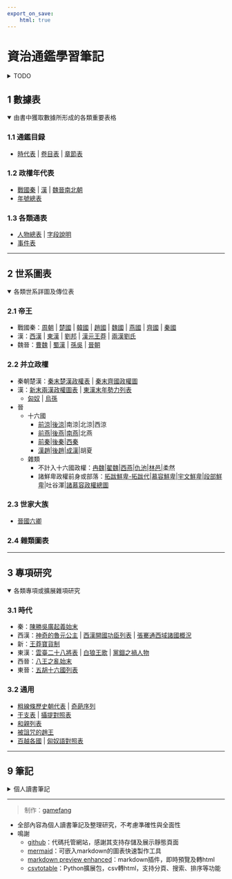 ```yaml
---
export_on_save:
    html: true
---
```


# 資治通鑑學習筆記

<details>
<summary>TODO</summary>
筆記內圖表摘出
後漢三國晉事件表
晉國六卿待整理
</details>


## 1 數據表
<details open>
<summary>由書中獲取數據所形成的各類重要表格</summary>

### 1.1 通鑑目録
- [時代表](1_數據表/1.1_通鑑目録/時代表.html) | [卷目表](1_數據表/1.1_通鑑目録/卷目表.html) | [章節表](1_數據表/1.1_通鑑目録/章節表.html)

### 1.2 政權年代表
- [戰國秦](1_數據表/1.2_政權年代表/戰國秦.html) | [漢](1_數據表/1.2_政權年代表/漢.html) | [魏晉南北朝](1_數據表/1.2_政權年代表/魏晉南北朝.html)
- [年號總表](1_數據表/1.2_政權年代表/年號總表.html)

### 1.3 各類通表
- [人物總表](1_數據表/1.3_各類通表/人物總表.html) | [字段說明](1_數據表/1.3_各類通表/人物總表字段說明.html)
- [事件表](1_數據表/1.3_各類通表/事件表.html)

</details>

---

## 2 世系圖表
<details open>
<summary>各類世系詳圖及傳位表</summary>

### 2.1 帝王
- 戰國秦：[周朝](2_世系圖表/2.1_帝王/戰國秦/周朝世系圖.html) | [楚國](2_世系圖表/2.1_帝王/戰國秦/楚國世系圖.html) | [韓國](2_世系圖表/2.1_帝王/戰國秦/韓國世系圖.html) | [趙國](2_世系圖表/2.1_帝王/戰國秦/趙國世系圖.html) | [魏國](2_世系圖表/2.1_帝王/戰國秦/魏國世系圖.html) | [燕國](2_世系圖表/2.1_帝王/戰國秦/燕國世系圖.html) | [齊國](2_世系圖表/2.1_帝王/戰國秦/齊國世系圖.html) | [秦國](2_世系圖表/2.1_帝王/戰國秦/秦國世系圖.html)
- 漢：[西漢](2_世系圖表/2.1_帝王/漢/西漢世系圖.html) | [東漢](2_世系圖表/2.1_帝王/漢/東漢世系圖.html) | [劉邦](2_世系圖表/2.1_帝王/漢/劉邦世系圖.html) | [漢元王莽](2_世系圖表/2.1_帝王/漢/漢元王莽世系圖.html) | [兩漢劉氏](2_世系圖表/2.1_帝王/漢/兩漢劉氏世系圖.html)
- 魏晉：[曹魏](2_世系圖表/2.1_帝王/魏晉/曹魏世系圖.html) | [蜀漢](2_世系圖表/2.1_帝王/魏晉/蜀漢世系圖.html) | [孫吳](2_世系圖表/2.1_帝王/魏晉/孫吳世系圖.html) | [晉朝](2_世系圖表/2.1_帝王/魏晉/晉朝世系圖.html)

### 2.2 并立政權
- 秦朝楚漢：[秦末楚漢政權表](2_世系圖表/2.2_并立政權/秦朝楚漢/秦末楚漢政權.html) | [秦末齊國政權圖](2_世系圖表/2.2_并立政權/秦朝楚漢/秦末齊國政權圖.png)
- 漢：[新末兩漢政權圖表](2_世系圖表/2.2_并立政權/漢/新末兩漢政權圖表.html) | [東漢末年勢力列表](2_世系圖表/2.2_并立政權/漢/東漢末年勢力列表.html)
    - [匈奴](2_世系圖表/2.2_并立政權/漢/匈奴世系圖.html) | [烏孫](2_世系圖表/2.2_并立政權/漢/烏孫世系圖.html)
- 晉
    - 十六國
        - [前涼](2_世系圖表/2.2_并立政權/晉/十六國/前涼世系圖表.html)|[後涼](2_世系圖表/2.2_并立政權/晉/十六國/後涼世系圖表.html)|南涼|北涼|西涼
        - [前燕](2_世系圖表/2.2_并立政權/晉/十六國/前燕世系圖表.html)|[後燕](2_世系圖表/2.2_并立政權/晉/十六國/後燕世系圖表.html)|[南燕](2_世系圖表/2.2_并立政權/晉/十六國/南燕世系圖表.html)|北燕
        - [前秦](2_世系圖表/2.2_并立政權/晉/十六國/前秦世系圖表.html)|[後秦](2_世系圖表/2.2_并立政權/晉/十六國/後秦世系圖表.html)|[西秦](2_世系圖表/2.2_并立政權/晉/十六國/西秦世系圖表.html)
        - [漢趙](2_世系圖表/2.2_并立政權/晉/十六國/漢趙世系圖表.html)|[後趙](2_世系圖表/2.2_并立政權/晉/十六國/後趙世系圖表.html)|[成漢](2_世系圖表/2.2_并立政權/晉/十六國/成漢世系圖表.html)|胡夏
    - 雜類
        - 不計入十六國政權：[冉魏](2_世系圖表/2.2_并立政權/晉/冉魏世系圖表.html)|[翟魏](2_世系圖表/2.2_并立政權/晉/翟魏世系圖表.html)|[西燕](2_世系圖表/2.2_并立政權/晉/西燕世系圖表.html)|[仇池](2_世系圖表/2.2_并立政權/晉/仇池國世系圖表.html)|[林邑](2_世系圖表/2.2_并立政權/晉/林邑國世系圖表.html)|柔然
        - 諸鮮卑政權前身或部落：[拓跋鮮卑-拓跋代](2_世系圖表/2.2_并立政權/晉/拓跋鮮卑-拓跋代世系圖表.html)|[慕容鮮卑](2_世系圖表/2.2_并立政權/晉/慕容鮮卑世系圖表.html)|[宇文鮮卑](2_世系圖表/2.2_并立政權/晉/宇文鮮卑世系圖表.html)|[段部鮮卑](2_世系圖表/2.2_并立政權/晉/段部鮮卑世系圖表.html)|吐谷渾|[諸慕容政權總圖](2_世系圖表/2.2_并立政權/晉/諸慕容政權總圖.html)

### 2.3 世家大族
- [晉國六卿](2_世系圖表/2.3_世家大族/晉國六卿/晉國六卿.html)

### 2.4 雜類圖表

</details>

---

## 3 專項研究
<details open>
<summary>各類專項或擴展雜項研究</summary>

### 3.1 時代
- 秦：[陳勝吳廣起義始末](https://www.ageeye.cn/map/66656/)
- 西漢：[神奇的魯元公主](3_專項研究/3.1_時代/西漢/神奇的魯元公主.png) | [西漢開國功臣列表](3_專項研究/3.1_時代/西漢/西漢開國功臣列表.html) | [張騫通西域諸國概況](3_專項研究/3.1_時代/西漢/張騫通西域諸國概況.html)
- 新：[王莽寶貨制](3_專項研究/3.1_時代/新/王莽寶貨制.html)
- 東漢：[雲臺二十八將表](3_專項研究/3.1_時代/東漢/雲臺二十八將表.html) | [白狼王歌](3_專項研究/3.1_時代/東漢/白狼王歌.html) | [黨錮之禍人物](3_專項研究/3.1_時代/東漢/黨錮之禍人物.png)
- 西晉：[八王之亂始末](3_專項研究/3.1_時代/西晉/八王之亂始末.html)
- 東晉：[五胡十六國列表](3_專項研究/3.1_時代/東晉/五胡十六國列表.html)

### 3.2 通用
- [粗線條歷史朝代表](3_專項研究/3.2_通用/粗線條歷史朝代表.html) | [奇葩序列](3_專項研究/3.2_通用/奇葩序列.html)
- [干支表](3_專項研究/3.2_通用/干支表.html) | [攝提對照表](3_專項研究/3.2_通用/攝提對照表.html)
- [和親列表](3_專項研究/3.2_通用/和親列表.html)
- [被詛咒的趙王](3_專項研究/3.2_通用/被詛咒的趙王.html)
- [百越各國](3_專項研究/3.2_通用/百越各國.html) | [匈奴語對照表](3_專項研究/3.2_通用/匈奴語對照表.html)

</details>

---

## 9 筆記
<details>
<summary>個人讀書筆記</summary>

索引號|卷目|卷名|起始年|結束年|圖|表|備注
--|--|--|--|--|--|--|--
101|[卷1](5_筆記/资治通鉴1.html)|周紀一|-403|-369|趙建國前世系圖、趙建國前傳位圖、魏建國前傳位圖、韓建國前傳位圖、田氏代齊前傳位圖、秦四代亂政世系圖、秦四代亂政傳位圖||周威烈王23年至24年、周安王共26年、周烈王至7年
102|[卷2](5_筆記/资治通鉴2.html)|周紀二|-368|-321|齊威王時期諸田譜系|商鞅二十等爵|周顯王共48年
103|[卷3](5_筆記/资治通鉴3.html)|周紀三|-320|-298||古蜀國世系|周慎靚王共6年、周赧王至17年
104|[卷4](5_筆記/资治通鉴4.html)|周紀四|-297|-273||楚国都城与各种郢都、西周國、東周國|周赧王18年至42年
105|[卷5](5_筆記/资治通鉴5.html)|周紀五|-272|-256|孔子世系簡圖(至秦)、秦始皇關系圖||周赧王43年至59年
201|[卷6](5_筆記/资治通鉴6.html)|秦紀一|-255|-228||韓國都城變遷史|秦昭襄王52年至56年、秦孝文王共1年、秦莊襄王共3年、秦王政至19年
202|[卷7](5_筆記/资治通鉴7.html)|秦紀二|-227|-209|王翦家族、蒙驁家族、項燕家族||秦始皇20年至37年、秦二世元年
203|[卷8](5_筆記/资治通鉴8.html)|秦紀三|-208|-207|||秦二世2年至3年
301|[卷9](5_筆記/资治通鉴9.html)|漢紀一|-206|-205|秦末漢初政權逗逼分裂圖|歷代歲首表|楚漢至2年
302|[卷10](5_筆記/资治通鉴10.html)|漢紀二|-204|-203||周禮宴請等級、韓信戰役表|楚漢3年至4年
303|[卷11](5_筆記/资治通鉴11.html)|漢紀三|-202|-200||詔書形式、驛站交通規格、鞋類型|漢高祖5年至7年
304|[卷12](5_筆記/资治通鉴12.html)|漢紀四|-199|-188|||漢高祖8年至12年、漢惠帝共7年
305|[卷13](5_筆記/资治通鉴13.html)|漢紀五|-187|-178|諸呂世系圖|漢惠帝掛名子嗣表|漢高后共8年、漢文帝至2年
306|[卷14](5_筆記/资治通鉴14.html)|漢紀六|-177|-170||漢歷代皇帝生前廟名、大夫罪名表、各類彗星|漢文帝3年至10年
307|[卷15](5_筆記/资治通鉴15.html)|漢紀七|-169|-155||秦漢三公九卿概要|漢文帝11年至23年、漢景帝至2年
308|[卷16](5_筆記/资治通鉴16.html)|漢紀八|-154|-141|七國之亂世系圖、臧兒田竇世系圖|漢兵役類型(昭帝紀注)|漢景帝3年至16年
309|[卷17](5_筆記/资治通鉴17.html)|漢紀九|-140|-134|衛霍裙帶世系|牢獄別稱|漢武帝至7年
310|[卷18](5_筆記/资治通鉴18.html)|漢紀十|-133|-125||武帝時期漢匈重要戰役|漢武帝8年至16年
311|[卷19](5_筆記/资治通鉴19.html)|漢紀十一|-124|-119|淮南衡山謀反世系、死守外戚的平陽侯曹氏|武功爵表、張騫兩次探索各國紀要、白鹿皮幣|漢武帝17年至22年
312|[卷20](5_筆記/资治通鉴20.html)|漢紀十二|-118|-110||西南諸夷|漢武帝23年至31年
313|[卷21](5_筆記/资治通鉴21.html)|漢紀十三|-109|-99|||漢武帝32年至42年
314|[卷22](5_筆記/资治通鉴22.html)|漢紀十四|-98|-87||漢朝匈奴官制、漢武帝子嗣、人臣功五品|漢武帝43年至54年
315|[卷23](5_筆記/资治通鉴23.html)|漢紀十五|-86|-75|匈奴五單于爭立背景、假設蓋主嫁王充、上官皇后世系||漢昭帝至12年
316|[卷24](5_筆記/资治通鉴24.html)|漢紀十六|-74|-68|漢武帝子嗣皇帝示意圖、霍光世系|西漢綬帶顏色、各時代盜墓信息|漢昭帝13年、漢廢帝、漢宣帝至6年
317|[卷25](5_筆記/资治通鉴25.html)|漢紀十七|-67|-62||五爭車師|漢宣帝7年至12年
318|[卷26](5_筆記/资治通鉴26.html)|漢紀十八|-61|-59|||漢宣帝13年至15年
319|[卷27](5_筆記/资治通鉴27.html)|漢紀十九|-58|-49|麒麟閣十一功臣成分|五單于爭立表|漢宣帝16年至25年
320|[卷28](5_筆記/资治通鉴28.html)|漢紀二十|-48|-42||蕭史黨爭表、舜命九官（尚書）|漢元帝至7年
321|[卷29](5_筆記/资治通鉴29.html)|漢紀二十一|-41|-33|金日磾及班彪世系||漢元帝8年至16年
322|[卷30](5_筆記/资治通鉴30.html)|漢紀二十二|-32|-23|呼韓邪世系||漢成帝至10年
323|[卷31](5_筆記/资治通鉴31.html)|漢紀二十三|-22|-14|許平君世系、班氏世系|墳形製|漢成帝11年19年
324|[卷32](5_筆記/资治通鉴32.html)|漢紀二十四|-13|-8|馮奉世世系||漢成帝20年至25年
325|[卷33](5_筆記/资治通鉴33.html)|漢紀二十五|-7|-6|傅丁太后世系||漢成帝26年、漢哀帝元年
326|[卷34](5_筆記/资治通鉴34.html)|漢紀二十六|-5|-3||西漢帝王男寵表|漢哀帝2年至4年
327|[卷35](5_筆記/资治通鉴35.html)|漢紀二十七|-2|2|衛子夫後衛氏世系|新三公分職|漢哀帝5年至6年、漢平帝至2年
328|[卷36](5_筆記/资治通鉴36.html)|漢紀二十八|3|8||九錫之法|漢平帝3年至6年、王莽居攝、始初至3年
401|[卷37](5_筆記/资治通鉴37.html)|漢紀二十九|9|14||王莽十一公表、漢官儀印制|王莽至6年
402|[卷38](5_筆記/资治通鉴38.html)|漢紀三十|15|22||王莽滅親表、周禮天子六宮制度、六宮安置表|王莽7年至14年
403|[卷39](5_筆記/资治通鉴39.html)|漢紀三十一|23|24||東漢幽州十郡、銅馬諸賊表|王莽15年、玄漢至2年
501|[卷40](5_筆記/资治通鉴40.html)|漢紀三十二|25|26|||漢光武帝至2年
502|[卷41](5_筆記/资治通鉴41.html)|漢紀三十三|27|29|耿氏世系、莎車王世系||漢光武帝3年至5年
503|[卷42](5_筆記/资治通鉴42.html)|漢紀三十四|30|35|陰氏世系||漢光武帝6年至11年
504|[卷43](5_筆記/资治通鉴43.html)|漢紀三十五|36|46||羌人諸种、光武子嗣表|漢光武帝12年至22年
505|[卷44](5_筆記/资治通鉴44.html)|漢紀三十六|47|60||光武官員俸祿表|漢光武帝23年至33年、漢明帝至3年
506|[卷45](5_筆記/资治通鉴45.html)|漢紀三十七|61|75|南陽樊氏世系、扶風馬氏世系|西遊記人物原型、黃河改道概況|漢明帝4年至18年
507|[卷46](5_筆記/资治通鉴46.html)|漢紀三十八|76|84|二宋二梁貴人世系||漢章帝至9年
508|[卷47](5_筆記/资治通鉴47.html)|漢紀三十九|85|91|漢龜茲王世系|六代之樂、西漢皇后外戚結局表|漢章帝10年至13年、漢和帝至3年
509|[卷48](5_筆記/资治通鉴48.html)|漢紀四十|92|105||東漢燒當羌鬥爭史|漢和帝4年至17年
510|[卷49](5_筆記/资治通鉴49.html)|漢紀四十一|106|115|||漢殤帝元年、漢安帝至9年
511|[卷50](5_筆記/资治通鉴50.html)|漢紀四十二|116|124|蔡諷蔡瑁世系圖|刺殺先零羌|漢安帝10年至18年
512|[卷51](5_筆記/资治通鉴51.html)|漢紀四十三|125|133||漢群臣上書類型、天體學說三家|漢安帝19年、前少帝劉懿、漢順帝至8年
513|[卷52](5_筆記/资治通鉴52.html)|漢紀四十四|134|145|||漢順帝9年至19年、漢沖帝、漢質帝
514|[卷53](5_筆記/资治通鉴53.html)|漢紀四十五|146|156|梁氏世系圖、崔氏世系圖||漢桓帝至10年
515|[卷54](5_筆記/资治通鉴54.html)|漢紀四十六|157|163|鄧猛女關系圖、李固世系|李杜組合匯總|漢桓帝11年至17年
516|[卷55](5_筆記/资治通鉴55.html)|漢紀四十七|164|166|||漢桓帝18年至20年
517|[卷56](5_筆記/资治通鉴56.html)|漢紀四十八|167|171|汝南袁氏世系||漢桓帝21年、漢靈帝至4年
518|[卷57](5_筆記/资治通鉴57.html)|漢紀四十九|172|180|||漢靈帝5年至13年
519|[卷58](5_筆記/资治通鉴58.html)|漢紀五十|181|187|檀石槐世系、何皇后世系||漢靈帝14年至20年
520|[卷59](5_筆記/资治通鉴59.html)|漢紀五十一|188|190||十二分野表|漢靈帝21年、劉辯、漢獻帝至2年
521|[卷60](5_筆記/资治通鉴60.html)|漢紀五十二|191|193|漢末道教諸張世系||漢獻帝3年至5年
522|[卷61](5_筆記/资治通鉴61.html)|漢紀五十三|194|195|孫吳世系||漢獻帝6年至7年
523|[卷62](5_筆記/资治通鉴62.html)|漢紀五十四|196|198|下邳陳氏世系、潁川陳氏世系|蔡邕漢樂四品|漢獻帝8年至10年
524|[卷63](5_筆記/资治通鉴63.html)|漢紀五十五|199|200|||漢獻帝11年至12年
525|[卷64](5_筆記/资治通鉴64.html)|漢紀五十六|201|205|遼東公孫世系||漢獻帝13年至17年
526|[卷65](5_筆記/资治通鉴65.html)|漢紀五十七|206|208|||漢獻帝18年至20年
527|[卷66](5_筆記/资治通鉴66.html)|漢紀五十八|209|213|||漢獻帝21年至25年
528|[卷67](5_筆記/资治通鉴67.html)|漢紀五十九|214|216||孫十萬合肥之戰表|漢獻帝26年至28年
529|[卷68](5_筆記/资治通鉴68.html)|漢紀六十|217|219|||漢獻帝29年至31年
601|[卷69](5_筆記/资治通鉴69.html)|魏紀一|220|222|||曹丕至3年
602|[卷70](5_筆記/资治通鉴70.html)|魏紀二|223|227||曹丕三次伐吳表、諸葛亮五次北伐表|曹丕4年至7年、曹叡至2年
603|[卷71](5_筆記/资治通鉴71.html)|魏紀三|228|230|||曹叡3年至5年
604|[卷72](5_筆記/资治通鉴72.html)|魏紀四|231|234||劉曄勸諫表|曹叡6年至9年
605|[卷73](5_筆記/资治通鉴73.html)|魏紀五|235|237||曹叡後宮十二等爵位|曹叡10年至12年
606|[卷74](5_筆記/资治通鉴74.html)|魏紀六|238|245|全氏世系圖、吳郡陸氏世系圖||曹叡13年至14年、曹芳至7年
607|[卷75](5_筆記/资治通鉴75.html)|魏紀七|246|252|太山羊氏世系、太原王氏世系|姜維十一次北伐表、壽春三叛表|曹芳8年至14年
608|[卷76](5_筆記/资治通鉴76.html)|魏紀八|253|255|琅邪諸葛世系||曹芳15年至16年、曹髦至2年
609|[卷77](5_筆記/资治通鉴77.html)|魏紀九|256|261|孫權托孤亂政圖、琅邪王氏世系、琅邪太原王氏源流圖||曹髦3年至7年、曹奐至2年
610|[卷78](5_筆記/资治通鉴78.html)|魏紀十|262|264|陳留阮氏世系、三卞皇后圖||曹奐3年至5年
701|[卷79](5_筆記/资治通鉴79.html)|晉紀一|265|272|||曹奐6年至7年、司馬炎至7年
702|[卷80](5_筆記/资治通鉴80.html)|晉紀二|273|279||諸王就國情況(西晉大小國)|司馬炎8年至14年
703|[卷81](5_筆記/资治通鉴81.html)|晉紀三|280|288|弘農楊氏世系||司馬炎15年至23年
704|[卷82](5_筆記/资治通鉴82.html)|晉紀四|289|298||八王之亂人物表|司馬炎24年至25年、晉惠帝至9年
705|[卷83](5_筆記/资治通鉴83.html)|晉紀五|299|300|||晉惠帝10年至11年
706|[卷84](5_筆記/资治通鉴84.html)|晉紀六|301|302|||晉惠帝12年、司馬倫、晉惠帝13年
707|[卷85](5_筆記/资治通鉴85.html)|晉紀七|303|304||羊獻容廢立表|晉惠帝14年至15年
708|[卷86](5_筆記/资治通鉴86.html)|晉紀八|305|308|||晉惠帝16年至18年、晉懷帝至2年
709|[卷87](5_筆記/资治通鉴87.html)|晉紀九|309|311|||晉懷帝3年至5年
710|[卷88](5_筆記/资治通鉴88.html)|晉紀十|312|313|||晉懷帝6年至7年、晉愍帝元年
711|[卷89](5_筆記/资治通鉴89.html)|晉紀十一|314|316|||晉愍帝2年至4年
801|[卷90](5_筆記/资治通鉴90.html)|晉紀十二|317|318|||晉元帝至2年
802|[卷91](5_筆記/资治通鉴91.html)|晉紀十三|319|321|||晉元帝3年至5年
803|[卷92](5_筆記/资治通鉴92.html)|晉紀十四|322|323|兩晉諸周氏世系||晉元帝6年至7年、晉明帝元年
804|[卷93](5_筆記/资治通鉴93.html)|晉紀十五|324|327|||晉明帝2年至3年、晉成帝至3年
805|[卷94](5_筆記/资治通鉴94.html)|晉紀十六|328|331|||晉成帝4年至7年
806|[卷95](5_筆記/资治通鉴95.html)|晉紀十七|332|337|||晉成帝8年至13年
807|[卷96](5_筆記/资治通鉴96.html)|晉紀十八|338|341|||晉成帝14年至17年
808|[卷97](5_筆記/资治通鉴97.html)|晉紀十九|342|347|||晉成帝18年、晉康帝共3年、晉穆帝至4年
809|[卷98](5_筆記/资治通鉴98.html)|晉紀二十|348|350|淝水之戰前政權形勢圖|石虎手刃重要家屬列表|晉穆帝5年至7年
810|[卷99](5_筆記/资治通鉴99.html)|晉紀二十一|351|354|||晉穆帝8年至11年
811|[卷100](5_筆記/资治通鉴100.html)|晉紀二十二|355|359|||晉穆帝12年至16年
812|[卷101](5_筆記/资治通鉴101.html)|晉紀二十三|360|368|||晉穆帝17年至18年、晉哀帝至5年、晉廢帝至4年
813|[卷102](5_筆記/资治通鉴102.html)|晉紀二十四|369|370|||晉廢帝5年至6年
814|[卷103](5_筆記/资治通鉴103.html)|晉紀二十五|371|375|||晉廢帝7年、晉簡文帝至2年、晉孝武帝至4年
815|[卷104](5_筆記/资治通鉴104.html)|晉紀二十六|376|382|||晉孝武帝5年至11年
816|[卷105](5_筆記/资治通鉴105.html)|晉紀二十七|383|384|||晉孝武帝12年至13年
817|[卷106](5_筆記/资治通鉴106.html)|晉紀二十八|385|386|||晉孝武帝14年至15年
818|[卷107](5_筆記/资治通鉴107.html)|晉紀二十九|387|391|||晉孝武帝16年至20年

</details>

---

<!-- > 結構圖示

```mermaid
graph LR

資治通鑑---數據表
    數據表---通鑑目録
    數據表---政權年代通表
    數據表---人物總表
    數據表---雜類表

資治通鑑---世系圖表
    世系圖表---帝王
    世系圖表---世家大族
    世系圖表---并立政權
    世系圖表---雜類圖表

資治通鑑---專項研究
    專項研究---時代
    專項研究---通用

資治通鑑---筆記
``` -->

> 制作：[gamefang](https://gamefang.github.io/)

- 全部內容為個人讀書筆記及整理研究，不考慮準確性與全面性
- 鳴謝
    - [github](https://github.com/)：代碼托管網站，感謝其支持存儲及展示靜態頁面
    - [mermaid](https://mermaid-js.github.io/mermaid/#/)：可嵌入markdown的圖表快速製作工具
    - [markdown preview enhanced](https://shd101wyy.github.io/markdown-preview-enhanced/#/)：markdown插件，即時預覽及轉html
    - [csvtotable](https://pypi.org/project/csvtotable/)：Python擴展包，csv轉html，支持分頁、搜索、排序等功能